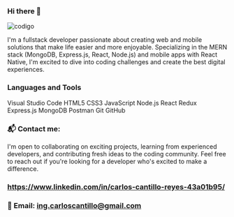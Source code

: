 ### Hi there 👋

![codigo](https://github.com/CarlosCantillo25/CarlosCantillo25/assets/133810602/23b95e5a-5f9d-4365-99fe-dbe5353d2861)


I'm a fullstack developer passionate about creating web and mobile solutions that make life easier and more enjoyable. Specializing in the MERN stack (MongoDB, Express.js, React, Node.js) and mobile apps with React Native, I'm excited to dive into coding challenges and create the best digital experiences.

### Languages and Tools 

Visual Studio Code HTML5 CSS3 JavaScript Node.js React Redux Express.js MongoDB Postman Git GitHub 

### 📬 Contact me:

I'm open to collaborating on exciting projects, learning from experienced developers, and contributing fresh ideas to the coding community. Feel free to reach out if you're looking for a developer who's excited to make a difference.

### https://www.linkedin.com/in/carlos-cantillo-reyes-43a01b95/ 
### 📧 Email: ing.carloscantillo@gmail.com
